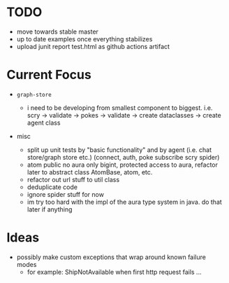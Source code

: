 # TODO











- move towards stable master
- up to date examples once everything stabilizes
- upload junit report test.html as github actions artifact

# Current Focus
- `graph-store`
	- i need to be developing from smallest component to biggest. i.e.
	scry -> validate -> pokes -> validate -> create dataclasses -> create agent class


- misc
	- split up unit tests by "basic functionality" and by agent (i.e. chat store/graph store etc.) (connect, auth, poke subscribe scry spider)
	- atom public no aura only bigint, protected access to aura, refactor later to abstract class AtomBase, atom, etc.
	- refactor out url stuff to util class
	- deduplicate code
	- ignore spider stuff for now
	- im try too hard with the impl of the aura type system in java. do that later if anything

# Ideas
- possibly make custom exceptions that wrap around known failure modes
    - for example: ShipNotAvailable when first http request fails ...

